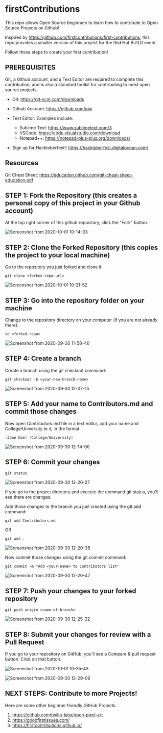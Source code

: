 # firstContributions
This repo allows Open Source beginners to learn how to contribute to Open Source Projects on Github!

Inspired by https://github.com/firstcontributions/first-contributions, this repo provides a smaller version of this project for the Red Hat BUILD event. 

Follow these steps to create your first contribution!

##
## PREREQUISITES

Git, a Github account, and a Text Editor are required to complete this contribution, and is also a standard toolkit for contributing to most open source projects.

- Git: https://git-scm.com/downloads

- Github Account: https://github.com/join

- Text Editor: 
  Examples include: 
  - Sublime Text: https://www.sublimetext.com/3
  - VSCode: https://code.visualstudio.com/download
  - Notepad++: https://notepad-plus-plus.org/downloads/
  
- Sign up for Hacktoberfest!: https://hacktoberfest.digitalocean.com/


## Resources
Git Cheat Sheet: https://education.github.com/git-cheat-sheet-education.pdf
  


## STEP 1: Fork the Repository (this creates a personal copy of this project in your Github account)
At the top right corner of this github repository, click the "Fork" button.

![Screenshot from 2020-10-01 10-14-33](https://user-images.githubusercontent.com/6632748/94820906-fa27f100-03ce-11eb-92b6-b440f4c56112.png)





## STEP 2: Clone the Forked Repository (this copies the project to your local machine)
Go to the repository you just forked and clone it

```
git clone <forked-repo-url>
```

![Screenshot from 2020-10-01 10-21-52](https://user-images.githubusercontent.com/6632748/94821972-2c861e00-03d0-11eb-9904-5795398b1faf.png)



## STEP 3: Go into the repository folder on your machine

Change to the repository directory on your computer (if you are not already there):

```
cd <forked-repo>
```

![Screenshot from 2020-09-30 11-58-40](https://user-images.githubusercontent.com/6632748/94831432-b89d4300-03da-11eb-9de5-9b7030cae539.png)




## STEP 4: Create a branch

Create a branch using the git checkout command:

```
git checkout -b <your-new-branch-name>
```

![Screenshot from 2020-09-30 12-07-15](https://user-images.githubusercontent.com/6632748/94822409-9e5e6780-03d0-11eb-87d6-3cf0dc4f7615.png)



## STEP 5: Add your name to Contributors.md and commit those changes

Now open Contributors.md file in a text editor, add your name and College/University to it, in the format 

```
[Jane Doe] [College/University]
```

![Screenshot from 2020-09-30 12-14-00](https://user-images.githubusercontent.com/6632748/94822586-d2398d00-03d0-11eb-8961-db3e556136b2.png)




## STEP 6: Commit your changes

```
git status
```

![Screenshot from 2020-09-30 12-20-27](https://user-images.githubusercontent.com/6632748/94823065-6ad00d00-03d1-11eb-892d-2cbc7472a220.png)



If you go to the project directory and execute the command git status, you'll see there are changes.

Add those changes to the branch you just created using the git add command:

```
git add Contributors.md
```

OR 

```
git add .
```

![Screenshot from 2020-09-30 12-20-38](https://user-images.githubusercontent.com/6632748/94823124-7f140a00-03d1-11eb-8df5-4622abee0039.png)



Now commit those changes using the git commit command:

```
git commit -m "Add <your-name> to Contributors list"
```


![Screenshot from 2020-09-30 12-20-47](https://user-images.githubusercontent.com/6632748/94823158-8affcc00-03d1-11eb-8528-14cdae611425.png)


## STEP 7: Push your changes to your forked repository

```
git push origin <name-of-branch>
```

![Screenshot from 2020-09-30 12-25-32](https://user-images.githubusercontent.com/6632748/94823287-aff43f00-03d1-11eb-95d1-7c05cc19f6c9.png)


## STEP 8: Submit your changes for review with a Pull Request

If you go to your repository on GitHub, you'll see a Compare & pull request button. Click on that button.

![Screenshot from 2020-10-01 10-35-43](https://user-images.githubusercontent.com/6632748/94823496-eaf67280-03d1-11eb-8cc4-9f7bef468264.png)

![Screenshot from 2020-09-30 12-29-09](https://user-images.githubusercontent.com/6632748/94823378-c69a9600-03d1-11eb-8c82-0cab3c6d92c1.png)


## NEXT STEPS: Contribute to more Projects!
Here are some other beginner friendly GitHub Projects:
1. https://github.com/twilio-labs/open-pixel-art
2. https://goodfirstissues.com/
3. https://firstcontributions.github.io/






